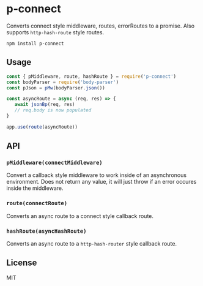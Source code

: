 # p-connect

Converts connect style middleware, routes, errorRoutes to a promise.  Also supports `http-hash-route` style routes.

```console
npm install p-connect
```

## Usage

``` js
const { pMiddleware, route, hashRoute } = require('p-connect')
const bodyParser = require('body-parser')
const pJson = pMw(bodyParser.json())

const asyncRoute = async (req, res) => {
   await jsonBp(req, res)
   // req.body is now populated
}

app.use(route(asyncRoute))
```

## API

### `pMiddleware(connectMiddleware)`

Convert a callback style middleware to work inside of an asynchronous environment.  Does not return any value, it will just throw if an error occures inside the middleware.

### `route(connectRoute)`

Converts an async route to a connect style callback route.

### `hashRoute(asyncHashRoute)`

Converts an async route to a `http-hash-router` style callback route.

## License

MIT
